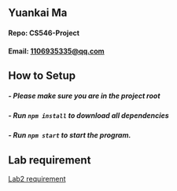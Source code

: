 ## Yuankai Ma
#### Repo: CS546-Project
#### Email: 1106935335@qq.com

## How to Setup
##### - Please make sure you are in the project root
##### - Run ```npm install``` to download all dependencies
##### - Run ```npm start``` to start the program.

## Lab requirement
<a href="https://github.com/Kyrie-Ma/CS546-project/blob/main/lab2/Lab%202.pdf" >  Lab2 requirement
